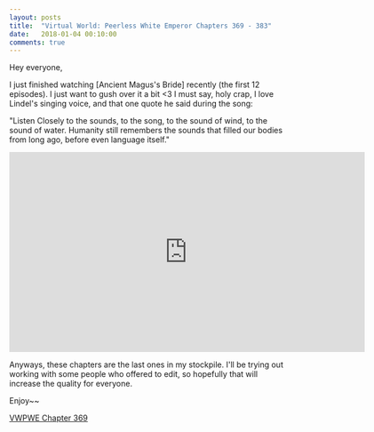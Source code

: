 ```yaml
---
layout: posts
title:  "Virtual World: Peerless White Emperor Chapters 369 - 383"
date:   2018-01-04 00:10:00
comments: true
---
```


Hey everyone,

I just finished watching [Ancient Magus's Bride] recently (the first 12 episodes). I just want to gush over it a bit <3 I must say, holy crap, I love Lindel's singing voice, and that one quote he said during the song:

"Listen Closely to the sounds, to the song, to the sound of wind, to the sound of water. Humanity still remembers the sounds that filled our bodies from long ago, before even language itself."

<iframe width="640" height="360" src="https://www.youtube.com/embed/XRtvDv8drAQ" frameborder="0" gesture="media" allow="encrypted-media" allowfullscreen></iframe>

Anyways, these chapters are the last ones in my stockpile. I'll be trying out working with some people who offered to edit, so hopefully that will increase the quality for everyone.

Enjoy~~

[VWPWE Chapter 369][vwpwe0369]

[vwpwe0369]: {{site.url}}/translations/vwpwe/0369
